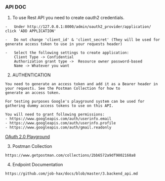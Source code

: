### API DOC

1. To use Rest API you need to create oauth2 credentials.
```
-   Under http://127.0.0.1:8000/admin/oauth2_provider/application/ click 'ADD APPLICATION'

-   Do not change 'client_id' & 'client_secret' (They will be used for generate access token to use in your requests header)

-   Select the following settings to create application:
    Client Type -> Confidential
    Authorization grant type ->  Resource owner password-based
    Name -> Whatever you want   
```

2. AUTHENTICATION
```
You need to generate an access token and add it as a Bearer header in your requests. See the Postman Collection for how to
generate an access token.

For testing purposes Google's playground system can be used for gathering dummy access tokens to use on this API.

You will need to grant following permissions:
- https://www.googleapis.com/auth/userinfo.email
- https://www.googleapis.com/auth/userinfo.profile
- https://www.googleapis.com/auth/gmail.readonly
```
[OAuth 2.0 Playground](https://developers.google.com/oauthplayground/) 

3. Postman Collection
```
https://www.getpostman.com/collections/2bb6572a9df9802168a8
```

4. Endpoint Documentation
```
https://github.com/job-hax/docs/blob/master/3.backend_api.md
```
